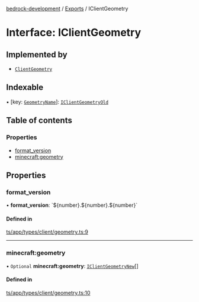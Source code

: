 [bedrock-development](../README.md) / [Exports](../modules.md) / IClientGeometry

# Interface: IClientGeometry

## Implemented by

- [`ClientGeometry`](../classes/ClientGeometry.md)

## Indexable

▪ [key: [`GeometryName`](../modules.md#geometryname)]: [`IClientGeometryOld`](IClientGeometryOld.md)

## Table of contents

### Properties

- [format\_version](IClientGeometry.md#format_version)
- [minecraft:geometry](IClientGeometry.md#minecraft:geometry)

## Properties

### format\_version

• **format\_version**: \`$\{number}.$\{number}.$\{number}\`

#### Defined in

[ts/app/types/client/geometry.ts:9](https://github.com/DauntlessStudio/Bedrock-Developments/blob/9a78313/ts/app/types/client/geometry.ts#L9)

___

### minecraft:geometry

• `Optional` **minecraft:geometry**: [`IClientGeometryNew`](IClientGeometryNew.md)[]

#### Defined in

[ts/app/types/client/geometry.ts:10](https://github.com/DauntlessStudio/Bedrock-Developments/blob/9a78313/ts/app/types/client/geometry.ts#L10)
